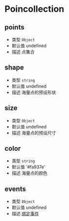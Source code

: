 # Poincollection

## points
* 类型 `Object`
* 默认值 undefined
* 描述 点集合

## shape
* 类型 `string`
* 默认值 undefined
* 描述 海量点的预设形状

## size
* 类型 `Object`
* 默认值 undefined
* 描述 海量点的预设尺寸

## color
* 类型 `string`
* 默认值 '#fa937e'
* 描述 海量点的颜色

## events
* 类型 `Object`
* 默认值 undefined
* 描述 [绑定事件](http://lbsyun.baidu.com/cms/jsapi/reference/jsapi_reference_3_0.html#a3b20)
